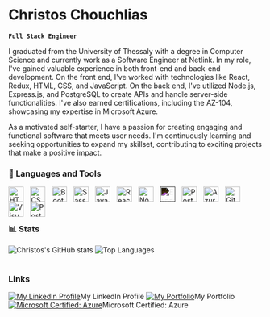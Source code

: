# Christos Chouchlias

**`Full Stack Engineer`**

I graduated from the University of Thessaly with a degree in Computer Science and currently work as a Software Engineer at Netlink. In my role, I've gained valuable experience in both front-end and back-end development. On the front end, I've worked with technologies like React, Redux, HTML, CSS, and JavaScript. On the back end, I've utilized Node.js, Express.js, and PostgreSQL to create APIs and handle server-side functionalities. I've also earned certifications, including the AZ-104, showcasing my expertise in Microsoft Azure.

As a motivated self-starter, I have a passion for creating engaging and functional software that meets user needs. I'm continuously learning and seeking opportunities to expand my skillset, contributing to exciting projects that make a positive impact.

### 🧰 Languages and Tools
<img align="left" alt="HTML5" width="30px" style="padding-right:10px;" src="https://cdn.jsdelivr.net/gh/devicons/devicon/icons/html5/html5-original.svg" />
<img align="left" alt="CSS3" width="30px" style="padding-right:10px;" src="https://cdn.jsdelivr.net/gh/devicons/devicon/icons/css3/css3-plain.svg" />
<img align="left" alt="Bootstrap" width="30px" style="padding-right:10px;" src="https://cdn.jsdelivr.net/gh/devicons/devicon/icons/bootstrap/bootstrap-plain.svg" />
<img align="left" alt="Sass" width="30px" style="padding-right:10px;" src="https://cdn.jsdelivr.net/gh/devicons/devicon/icons/sass/sass-original.svg" />
<img align="left" alt="JavaScript" width="30px" style="padding-right:10px;" src="https://cdn.jsdelivr.net/gh/devicons/devicon/icons/javascript/javascript-plain.svg" />
<img align="left" alt="React" width="30px" style="padding-right:10px;" src="https://cdn.jsdelivr.net/gh/devicons/devicon/icons/react/react-original.svg" />
<img align="left" alt="Node.js" width="30px" style="padding-right:10px;" src="https://cdn.jsdelivr.net/gh/devicons/devicon/icons/nodejs/nodejs-original.svg" />
<img align="left" alt="Express.js" width="30px" style="padding-right:10px; filter: invert(100%);" src="https://cdn.jsdelivr.net/gh/devicons/devicon/icons/express/express-original.svg" />
<img align="left" alt="PostgreSQL" width="30px" style="padding-right:10px;" src="https://cdn.jsdelivr.net/gh/devicons/devicon/icons/postgresql/postgresql-original.svg" />
<img align="left" alt="Azure" width="30px" style="padding-right:10px;" src="https://cdn.jsdelivr.net/gh/devicons/devicon/icons/azure/azure-original.svg" />
<img align="left" alt="Git" width="30px" style="padding-right:10px;" src="https://cdn.jsdelivr.net/gh/devicons/devicon/icons/git/git-original.svg" />
<img align="left" alt="Visual Studio Code" width="30px" style="padding-right:10px;" src="https://cdn.jsdelivr.net/gh/devicons/devicon/icons/visualstudio/visualstudio-plain.svg" />
<img align="left" alt="Postman" width="30px" style="padding-right:10px;" src="https://img.icons8.com/external-tal-revivo-color-tal-revivo/24/external-postman-is-the-only-complete-api-development-environment-logo-color-tal-revivo.png" />

<br />
<!-- Extra new line -->
<br />

#

### 📊 Stats

![Christos's GitHub stats](https://github-readme-stats.vercel.app/api?username=chrisxou&show_icons=true&theme=gruvbox)
![Top Languages](https://github-readme-stats.vercel.app/api/top-langs/?username=chrisxou&title_color=ffffff&text_color=c9cacc&icon_color=4AB197&bg_color=1A2B34&hide=html)

#

### Links

[![My LinkedIn Profile](https://img.icons8.com/fluency/48/linkedin.png)](https://www.linkedin.com/in/christos-chouchlias/)My LinkedIn Profile
[![My Portfolio](https://img.icons8.com/color/48/resume.png)](https://www.chrischouchlias.eu/)My Portfolio
[![Microsoft Certified: Azure](https://img.icons8.com/color/48/azure-1.png)](https://www.credly.com/badges/4ef0d41d-11dc-4b2e-9cb8-f84d1ff9e97c/linked_in?t=rpgvs1)Microsoft Certified: Azure
